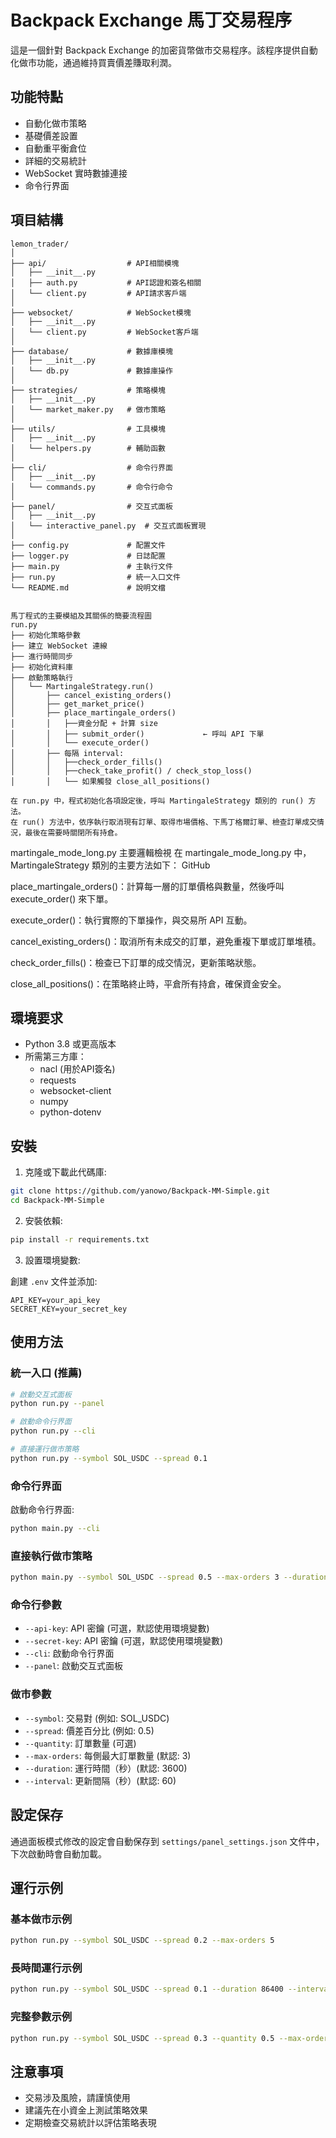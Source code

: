 # Backpack Exchange 馬丁交易程序

這是一個針對 Backpack Exchange 的加密貨幣做市交易程序。該程序提供自動化做市功能，通過維持買賣價差賺取利潤。



## 功能特點

- 自動化做市策略
- 基礎價差設置
- 自動重平衡倉位
- 詳細的交易統計
- WebSocket 實時數據連接
- 命令行界面

## 項目結構

```
lemon_trader/
│
├── api/                  # API相關模塊
│   ├── __init__.py
│   ├── auth.py           # API認證和簽名相關
│   └── client.py         # API請求客戶端
│
├── websocket/            # WebSocket模塊
│   ├── __init__.py
│   └── client.py         # WebSocket客戶端
│
├── database/             # 數據庫模塊
│   ├── __init__.py
│   └── db.py             # 數據庫操作
│
├── strategies/           # 策略模塊
│   ├── __init__.py
│   └── market_maker.py   # 做市策略
│
├── utils/                # 工具模塊
│   ├── __init__.py
│   └── helpers.py        # 輔助函數
│
├── cli/                  # 命令行界面
│   ├── __init__.py
│   └── commands.py       # 命令行命令
│
├── panel/                # 交互式面板
│   ├── __init__.py
│   └── interactive_panel.py  # 交互式面板實現
│
├── config.py             # 配置文件
├── logger.py             # 日誌配置
├── main.py               # 主執行文件
├── run.py                # 統一入口文件
└── README.md             # 說明文檔


馬丁程式的主要模組及其關係的簡要流程圖
run.py
├── 初始化策略參數
├── 建立 WebSocket 連線
├── 進行時間同步
├── 初始化資料庫
├── 啟動策略執行
│   └── MartingaleStrategy.run()
│       ├── cancel_existing_orders()
│       ├── get_market_price()
│       ├── place_martingale_orders()
│       │   ├──資金分配 + 計算 size
│       │   ├── submit_order()             ← 呼叫 API 下單
│       │   └── execute_order()
│       ├── 每隔 interval:
│       │   ├──check_order_fills()
│       │   ├──check_take_profit() / check_stop_loss()
│       │   └── 如果觸發 close_all_positions()

在 run.py 中，程式初始化各項設定後，呼叫 MartingaleStrategy 類別的 run() 方法。
​在 run() 方法中，依序執行取消現有訂單、取得市場價格、下馬丁格爾訂單、檢查訂單成交情況，最後在需要時關閉所有持倉。
```


martingale_mode_long.py 主要邏輯檢視
在 martingale_mode_long.py 中，MartingaleStrategy 類別的主要方法如下：​
GitHub

place_martingale_orders()：​計算每一層的訂單價格與數量，然後呼叫 execute_order() 來下單。​

execute_order()：​執行實際的下單操作，與交易所 API 互動。​

cancel_existing_orders()：​取消所有未成交的訂單，避免重複下單或訂單堆積。​

check_order_fills()：​檢查已下訂單的成交情況，更新策略狀態。​

close_all_positions()：​在策略終止時，平倉所有持倉，確保資金安全。


## 環境要求

- Python 3.8 或更高版本
- 所需第三方庫：
  - nacl (用於API簽名)
  - requests
  - websocket-client
  - numpy
  - python-dotenv

## 安裝

1. 克隆或下載此代碼庫:

```bash
git clone https://github.com/yanowo/Backpack-MM-Simple.git
cd Backpack-MM-Simple
```

2. 安裝依賴:

```bash
pip install -r requirements.txt
```

3. 設置環境變數:

創建 `.env` 文件並添加:

```
API_KEY=your_api_key
SECRET_KEY=your_secret_key
```

## 使用方法

### 統一入口 (推薦)

```bash
# 啟動交互式面板
python run.py --panel

# 啟動命令行界面
python run.py --cli  

# 直接運行做市策略
python run.py --symbol SOL_USDC --spread 0.1
```

### 命令行界面

啟動命令行界面:

```bash
python main.py --cli
```

### 直接執行做市策略

```bash
python main.py --symbol SOL_USDC --spread 0.5 --max-orders 3 --duration 3600 --interval 60
```

### 命令行參數

- `--api-key`: API 密鑰 (可選，默認使用環境變數)
- `--secret-key`: API 密鑰 (可選，默認使用環境變數)
- `--cli`: 啟動命令行界面
- `--panel`: 啟動交互式面板

### 做市參數

- `--symbol`: 交易對 (例如: SOL_USDC)
- `--spread`: 價差百分比 (例如: 0.5)
- `--quantity`: 訂單數量 (可選)
- `--max-orders`: 每側最大訂單數量 (默認: 3)
- `--duration`: 運行時間（秒）(默認: 3600)
- `--interval`: 更新間隔（秒）(默認: 60)

## 設定保存

通過面板模式修改的設定會自動保存到 `settings/panel_settings.json` 文件中，下次啟動時會自動加載。

## 運行示例

### 基本做市示例

```bash
python run.py --symbol SOL_USDC --spread 0.2 --max-orders 5
```

### 長時間運行示例

```bash
python run.py --symbol SOL_USDC --spread 0.1 --duration 86400 --interval 120
```

### 完整參數示例

```bash
python run.py --symbol SOL_USDC --spread 0.3 --quantity 0.5 --max-orders 3 --duration 7200 --interval 60
``` 

## 注意事項

- 交易涉及風險，請謹慎使用
- 建議先在小資金上測試策略效果
- 定期檢查交易統計以評估策略表現
